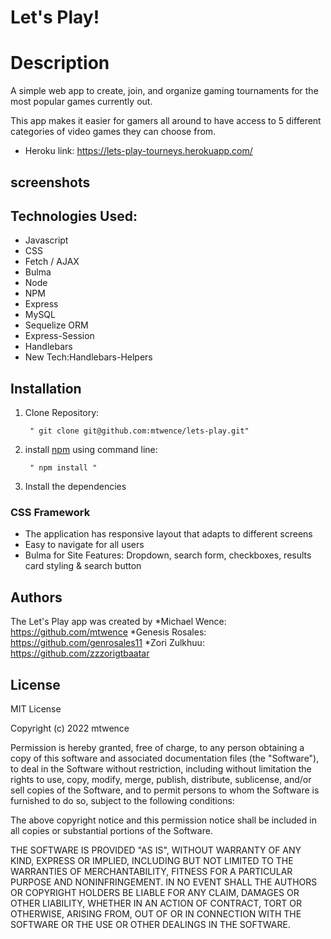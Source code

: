 # Let's Play!


# Description
A simple web app to create, join, and organize gaming tournaments for the most popular games currently out. 

This app makes it easier for gamers all around to have access to 5 different categories of video games they can choose from.

* Heroku link: https://lets-play-tourneys.herokuapp.com/

## screenshots



## Technologies Used:

 * Javascript 
 * CSS
 * Fetch / AJAX
 * Bulma
 * Node
 * NPM
 * Express
 * MySQL
 * Sequelize ORM  
 * Express-Session
 * Handlebars
 * New Tech:Handlebars-Helpers



## Installation

1. Clone Repository: 

        " git clone git@github.com:mtwence/lets-play.git"

2. install [npm](https://nodejs.org/en/) using command line:
    
        " npm install "  


3. Install the dependencies

### CSS Framework
 
 * The application has responsive layout that adapts to different screens
 * Easy to navigate for all users
 * Bulma for Site Features: Dropdown, search form, checkboxes, results card styling & search button 



## Authors

The Let's Play app was created by 
*Michael Wence: https://github.com/mtwence
*Genesis Rosales: https://github.com/genrosales11
*Zori Zulkhuu: https://github.com/zzzorigtbaatar
 

## License

MIT License

Copyright (c) 2022 mtwence

Permission is hereby granted, free of charge, to any person obtaining a copy
of this software and associated documentation files (the "Software"), to deal
in the Software without restriction, including without limitation the rights
to use, copy, modify, merge, publish, distribute, sublicense, and/or sell
copies of the Software, and to permit persons to whom the Software is
furnished to do so, subject to the following conditions:

The above copyright notice and this permission notice shall be included in all
copies or substantial portions of the Software.

THE SOFTWARE IS PROVIDED "AS IS", WITHOUT WARRANTY OF ANY KIND, EXPRESS OR
IMPLIED, INCLUDING BUT NOT LIMITED TO THE WARRANTIES OF MERCHANTABILITY,
FITNESS FOR A PARTICULAR PURPOSE AND NONINFRINGEMENT. IN NO EVENT SHALL THE
AUTHORS OR COPYRIGHT HOLDERS BE LIABLE FOR ANY CLAIM, DAMAGES OR OTHER
LIABILITY, WHETHER IN AN ACTION OF CONTRACT, TORT OR OTHERWISE, ARISING FROM,
OUT OF OR IN CONNECTION WITH THE SOFTWARE OR THE USE OR OTHER DEALINGS IN THE
SOFTWARE.





